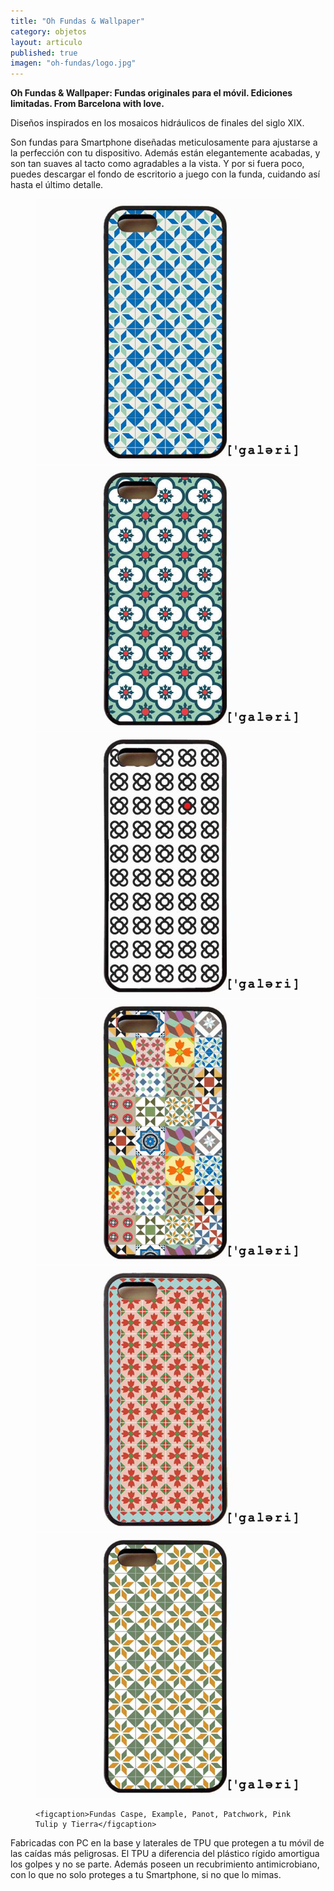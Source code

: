 ```yaml
---
title: "Oh Fundas & Wallpaper"
category: objetos
layout: articulo
published: true
imagen: "oh-fundas/logo.jpg"
---
```


**Oh Fundas & Wallpaper: Fundas originales para el móvil. Ediciones limitadas. From Barcelona with love.**


Diseños inspirados en los mosaicos hidráulicos de finales del siglo XIX.

Son fundas para Smartphone diseñadas meticulosamente para ajustarse a la perfección con tu dispositivo. Además están elegantemente acabadas, y son tan suaves al tacto como agradables a la vista. Y por si fuera poco, puedes descargar el fondo de escritorio a juego con la funda, cuidando así hasta el último detalle.

<figure class="third">
	<img src="/images/oh-fundas/caspe.jpg" alt="image">
	<img src="/images/oh-fundas/example.jpg" alt="image">
	<img src="/images/oh-fundas/Panot.jpg" alt="image">
	<img src="/images/oh-fundas/patchwork.jpg" alt="image">
	<img src="/images/oh-fundas/pink-tulip.jpg" alt="image">
	<img src="/images/oh-fundas/tierra.jpg" alt="image">

	<figcaption>Fundas Caspe, Example, Panot, Patchwork, Pink Tulip y Tierra</figcaption>
</figure>

Fabricadas con PC en la base y laterales de TPU que protegen a tu móvil de las caídas más peligrosas. El TPU a diferencia del plástico rígido amortigua los golpes y no se parte. Además poseen un recubrimiento antimicrobiano, con lo que no solo proteges a tu Smartphone, si no que lo mimas.